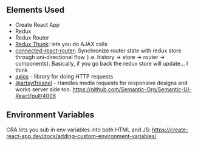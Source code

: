 ## Elements Used
- Create React App
- Redux
- Redux Router
- [Redux Thunk](https://github.com/reduxjs/redux-thunk): lets you do AJAX calls 
- [connected-react-router](https://github.com/supasate/connected-react-router): Synchronize router state with redux store through uni-directional flow (i.e. history -> store -> router -> components). Basically, if you go back the redux store will update... I think
- [axios](https://github.com/axios/axios) - library for doing HTTP requests
- [@artsy/fresnel](https://github.com/artsy/fresnel) - Handles media requests for responsive designs and works server side too. https://github.com/Semantic-Org/Semantic-UI-React/pull/4008


## Environment Variables
CRA lets you sub in env variables into both HTML and JS: https://create-react-app.dev/docs/adding-custom-environment-variables/